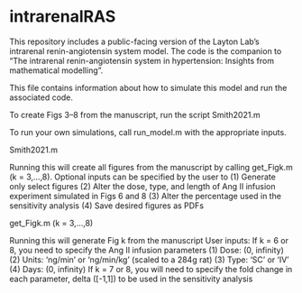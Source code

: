 # intrarenalRAS

This repository includes a public-facing version of the Layton Lab’s intrarenal renin-angiotensin system model. The code is the companion to “The intrarenal renin-angiotensin system in hypertension: Insights from mathematical modelling”.

This file contains information about how to simulate this model and run the associated code.

To create Figs 3–8 from the manuscript, run the script Smith2021.m 

To run your own simulations, call run_model.m with the appropriate inputs.

Smith2021.m

Running this will create all figures from the manuscript by calling get_Figk.m (k = 3,…,8).
Optional inputs can be specified by the user to
(1)	Generate only select figures
(2)	Alter the dose, type, and length of Ang II infusion experiment simulated in Figs 6 and 8
(3)	Alter the percentage used in the sensitivity analysis 
(4)	Save desired figures as PDFs

get_Figk.m (k = 3,…,8)

Running this will generate Fig k from the manuscript
User inputs:
If k = 6 or 8, you need to specify the Ang II infusion parameters
(1)	Dose: (0, infinity)
(2)	Units: ‘ng/min’ or ‘ng/min/kg’ (scaled to a 284g rat)
(3)	Type: ‘SC’ or ‘IV’
(4)	Days: (0, infinity)
If k = 7 or 8, you will need to specify the fold change in each parameter, delta ([-1,1]) to be used in the sensitivity analysis
